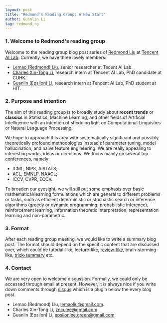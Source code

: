```yaml
---
layout: post
title: "Redmond's Reading Group: A New Start"
author: Guanlin Li
tag: redmond_rg
---
```


### 1. Welcome to Redmond's reading group

Welcome to the reading group blog post series of [Redmond Liu](https://lemaoliu.github.io/homepage/) at [Tencent AI Lab](http://ai.tencent.com/ailab/index.html). Currently, we have three lovely members:

- [Lemao (Redmond) Liu](https://lemaoliu.github.io/homepage/), senior researcher at Tecent AI Lab.
- [Charles Xin-Tong Li](https://znculee.github.io), research intern at Tencent AI Lab, PhD candidate at CUHK.
- [Guanlin (Epsilon) Li](https://epsilon-lee.github.io), research intern at Tencent AI Lab, PhD student at HIT.

### 2. Purpose and intention

The aim of this reading group is to broadly study about **recent trends** or **classics** in Statistics, Machine Learning, and other fields of Artificial Intelligence with an intention of shedding light on Computational Linguistics or Natural Language Processing. 

We hope to approach this area with systematically significant and possibly theoretically profound methodologies instead of parameter tuning, model hallucination, and naive feature engineering. We are really appealing to interesting works, ideas or directions. We focus mainly on several top conferences, namely:

- ICML, NIPS, AISTATS;
- ACL, EMNLP, NAACL;
- ICCV, CVPR, ECCV.

To broaden our eyesight, we will still put some emphasis over basic mathematical/learning formulations which are general to different problems or tasks, such as efficient deterministic or stochastic search or inference algorithms (greedy or dynamic programming, probabilistic inference), reinforcement learning, information theoretic interpretation, representation learning and non-parametric. 

### 3. Format

After each reading group meeting, we would like to write a summary blog post. The format should depend on the specific content that are discussed over, which could be tutorial-like, lecture-like, [review-like](http://www.inference.vc/), brain-storming-like, [trick-summary](http://blog.shakirm.com/) etc.

### 4. Contact

We are very open to welcome discussion. Formally, we could only be accessed through email at present. However, it is always nice if you write down comments through [disqus](https://disqus.com/) which is a plugin below the every blog post. 

- Lemao (Redmond) Liu, lemaoliu@gmail.com.
- Charles Xin-Tong Li, znculee@gmail.com.
- Guanlin (Epsilon) Li, epsilonlee.green@gmail.com.